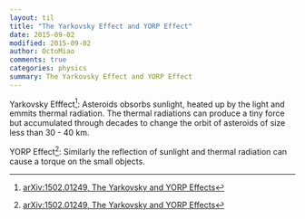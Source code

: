 ```yaml
---
layout: til
title: "The Yarkovsky Effect and YORP Effect"
date: 2015-09-02
modified: 2015-09-02
author: OctoMiao
comments: true
categories: physics
summary: The Yarkovsky Effect and YORP Effect
---
```


Yarkovsky Efffect[^yarkovsky]: Asteroids obsorbs sunlight, heated up by the light and emmits thermal radiation. The thermal radiations can produce a tiny force but accumulated through decades to change the orbit of asteroids of size less than 30 - 40 km.

YORP Effect[^yarkovsky]: Similarly the reflection of sunlight and thermal radiation can cause a torque on the small objects.

[^yarkovsky]: [arXiv:1502.01249, The Yarkovsky and YORP Effects](http://arxiv.org/abs/1502.01249)
